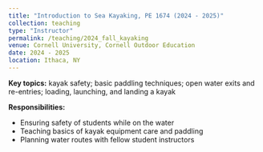 ```yaml
---
title: "Introduction to Sea Kayaking, PE 1674 (2024 - 2025)"
collection: teaching
type: "Instructor"
permalink: /teaching/2024_fall_kayaking
venue: Cornell University, Cornell Outdoor Education
date: 2024 - 2025
location: Ithaca, NY
---
```

<b>Key topics:</b> kayak safety; basic paddling techniques; open water exits and re-entries; loading, launching, and landing a kayak 

<b>Responsibilities:</b> 
<ul>
  <li>Ensuring safety of students while on the water</li>
  <li>Teaching basics of kayak equipment care and paddling</li>
  <li>Planning water routes with fellow student instructors</li>
</ul>
